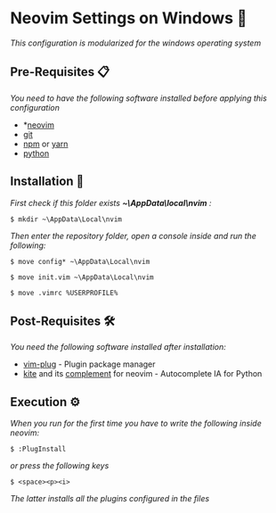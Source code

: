 # Neovim Settings on Windows 🚀

_This configuration is modularized for the windows operating system_

## Pre-Requisites 📋

_You need to have the following software installed before applying this configuration_

* *[neovim](https://github.com/neovim/neovim/wiki/Installing-Neovim)
* [git](https://git-scm.com/downloads)
* [npm](https://www.npmjs.com/get-npm) or [yarn](https://classic.yarnpkg.com/en/docs/install#windows-stable) 
* [python](https://www.python.org/downloads/)

## Installation 🔧

_First check if this folder exists **~\AppData\local\nvim** :_

```
$ mkdir ~\AppData\Local\nvim
```
_Then enter the repository folder, open a console inside and run the following:_
```
$ move config* ~\AppData\Local\nvim
```
```
$ move init.vim ~\AppData\Local\nvim
```
```
$ move .vimrc %USERPROFILE% 
```

## Post-Requisites 🛠️

_You need the following software installed after installation:_

* [vim-plug](https://github.com/junegunn/vim-plug) - Plugin package manager
* [kite](https://www.kite.com/integrations/vim/) and its [complement](https://github.com/kiteco/vim-plugin/blob/master/DEVELOPMENT.md) for neovim - Autocomplete IA for Python

## Execution ⚙️

_When you run for the first time you have to write the following inside neovim:_
```
$ :PlugInstall 
```
_or press the following keys_
```
$ <space><p><i> 
```
_The latter installs all the plugins configured in the files_
